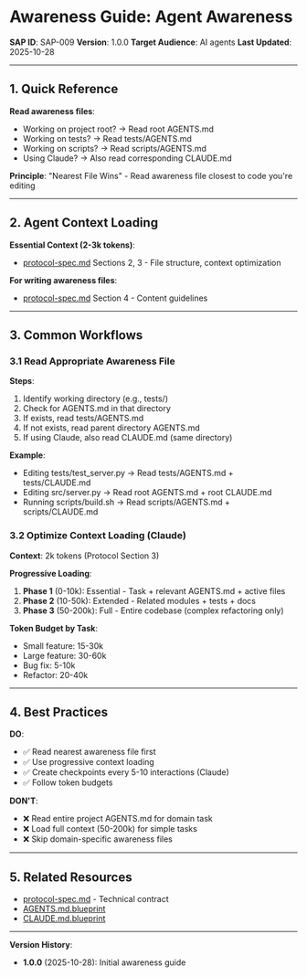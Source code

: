 # Awareness Guide: Agent Awareness

**SAP ID**: SAP-009
**Version**: 1.0.0
**Target Audience**: AI agents
**Last Updated**: 2025-10-28

---

## 1. Quick Reference

**Read awareness files**:
- Working on project root? → Read root AGENTS.md
- Working on tests? → Read tests/AGENTS.md
- Working on scripts? → Read scripts/AGENTS.md
- Using Claude? → Also read corresponding CLAUDE.md

**Principle**: "Nearest File Wins" - Read awareness file closest to code you're editing

---

## 2. Agent Context Loading

**Essential Context (2-3k tokens)**:
- [protocol-spec.md](protocol-spec.md) Sections 2, 3 - File structure, context optimization

**For writing awareness files**:
- [protocol-spec.md](protocol-spec.md) Section 4 - Content guidelines

---

## 3. Common Workflows

### 3.1 Read Appropriate Awareness File

**Steps**:
1. Identify working directory (e.g., tests/)
2. Check for AGENTS.md in that directory
3. If exists, read tests/AGENTS.md
4. If not exists, read parent directory AGENTS.md
5. If using Claude, also read CLAUDE.md (same directory)

**Example**:
- Editing tests/test_server.py → Read tests/AGENTS.md + tests/CLAUDE.md
- Editing src/server.py → Read root AGENTS.md + root CLAUDE.md
- Running scripts/build.sh → Read scripts/AGENTS.md + scripts/CLAUDE.md

### 3.2 Optimize Context Loading (Claude)

**Context**: 2k tokens (Protocol Section 3)

**Progressive Loading**:
1. **Phase 1** (0-10k): Essential - Task + relevant AGENTS.md + active files
2. **Phase 2** (10-50k): Extended - Related modules + tests + docs
3. **Phase 3** (50-200k): Full - Entire codebase (complex refactoring only)

**Token Budget by Task**:
- Small feature: 15-30k
- Large feature: 30-60k
- Bug fix: 5-10k
- Refactor: 20-40k

---

## 4. Best Practices

**DO**:
- ✅ Read nearest awareness file first
- ✅ Use progressive context loading
- ✅ Create checkpoints every 5-10 interactions (Claude)
- ✅ Follow token budgets

**DON'T**:
- ❌ Read entire project AGENTS.md for domain task
- ❌ Load full context (50-200k) for simple tasks
- ❌ Skip domain-specific awareness files

---

## 5. Related Resources

- [protocol-spec.md](protocol-spec.md) - Technical contract
- [AGENTS.md.blueprint](/blueprints/AGENTS.md.blueprint)
- [CLAUDE.md.blueprint](/blueprints/CLAUDE.md.blueprint)

---

**Version History**:
- **1.0.0** (2025-10-28): Initial awareness guide
